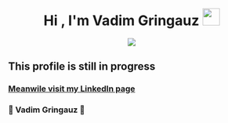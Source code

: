 <h1 align="center"><b>Hi , I'm Vadim Gringauz </b><img src="https://media.giphy.com/media/hvRJCLFzcasrR4ia7z/giphy.gif" width="35"></h1>
<p align="center">
  <a href="https://github.com/DenverCoder1/readme-typing-svg"><img src="https://readme-typing-svg.herokuapp.com?font=Time+New+Roman&color=cyan&size=25&center=true&vCenter=true&width=600&height=100&lines=Frontend;Backend;Fullstack;Creative;Self+learner"></a>
</p>

## This profile is still in progress

### [Meanwile visit my LinkedIn page](https://www.linkedin.com/in/vadim-gringauz/)



### :basketball: Vadim Gringauz :basketball:
